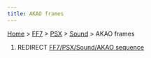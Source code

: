```yaml
---
title: AKAO frames
---
```


[Home](/ff7-flat-wiki/Main%20Page.md) > [FF7](/ff7-flat-wiki/FF7.md) > [PSX](/ff7-flat-wiki/FF7/PSX.md) > [Sound](/ff7-flat-wiki/FF7/PSX/Sound.md) > AKAO frames

1.  REDIRECT [FF7/PSX/Sound/AKAO sequence][]

  [FF7/PSX/Sound/AKAO sequence]: /ff7-flat-wiki/FF7/PSX/Sound/AKAO%20sequence.md "wikilink"

